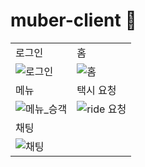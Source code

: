 # muber-client 🚖

<table>
  <tr>
    <td>로그인</td>
    <td>홈</td>
  </tr>
  <tr>
    <td><img src="https://github.com/KimMH853/muber-client/assets/100124429/661beb53-832a-4801-9def-048d89b69dfd" alt="로그인"></td>
    <td><img src="https://github.com/KimMH853/muber-client/assets/100124429/4fcda80a-d861-4f40-b50b-7311332e977c" alt="홈"></td>
  </tr>
  <tr>
    <td>메뉴</td>
    <td>택시 요청</td>
  </tr>
  <tr>
    <td><img src="https://github.com/KimMH853/muber-client/assets/100124429/aedc5eed-a28a-4745-b049-9199116ebcb4" alt="메뉴_승객"></td>
    <td><img src="https://github.com/KimMH853/muber-client/assets/100124429/a195799a-06d1-4b19-bffa-52c2f3c58dd1" alt="ride 요청"></td>
  </tr>
  <tr>
    <td>
      채팅
    </td>
  </tr>
  <tr>
    <td colspan="2"><img src="https://github.com/KimMH853/muber-client/assets/100124429/555372cd-3cca-4e8e-839a-d6ec50076c8b" alt="채팅"></td>
  </tr>
</table>










